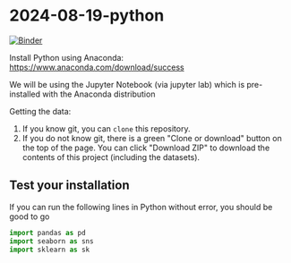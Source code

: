 # 2024-08-19-python

[![Binder](https://mybinder.org/badge_logo.svg)](https://mybinder.org/v2/gh/chendaniely/2024-08-19-python/master)

Install Python using Anaconda: <https://www.anaconda.com/download/success>

We will be using the Jupyter Notebook (via jupyter lab) which is pre-installed with the Anaconda distribution

Getting the data:

1. If you know git, you can `clone` this repository.
2. If you do not know git, there is a green "Clone or download" button on the top of the page.
  You can click "Download ZIP" to download the contents of this project (including the datasets).

## Test your installation

If you can run the following lines in Python without error, you should be good to go

```python
import pandas as pd
import seaborn as sns
import sklearn as sk
```
